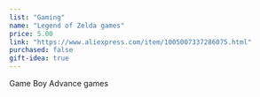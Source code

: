 ```yaml
---
list: "Gaming"
name: "Legend of Zelda games"
price: 5.00
link: "https://www.aliexpress.com/item/1005007337286075.html"
purchased: false
gift-idea: true
---
```

Game Boy Advance games
